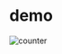 # demo

![counter](https://user-images.githubusercontent.com/29950288/92995819-d137dd00-f541-11ea-9ecc-01247f90ab9b.gif)
